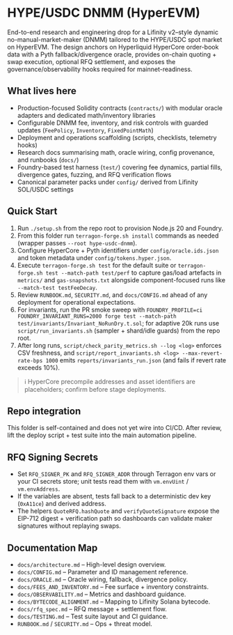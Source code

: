 # HYPE/USDC DNMM (HyperEVM)

End-to-end research and engineering drop for a Lifinity v2–style dynamic no-manual-market-maker (DNMM) tailored to the HYPE/USDC spot market on HyperEVM. The design anchors on Hyperliquid HyperCore order-book data with a Pyth fallback/divergence oracle, provides on-chain quoting + swap execution, optional RFQ settlement, and exposes the governance/observability hooks required for mainnet-readiness.

## What lives here

- Production-focused Solidity contracts (`contracts/`) with modular oracle adapters and dedicated math/inventory libraries
- Configurable DNMM fee, inventory, and risk controls with guarded updates (`FeePolicy`, `Inventory`, `FixedPointMath`)
- Deployment and operations scaffolding (scripts, checklists, telemetry hooks)
- Research docs summarising math, oracle wiring, config provenance, and runbooks (`docs/`)
- Foundry-based test harness (`test/`) covering fee dynamics, partial fills, divergence gates, fuzzing, and RFQ verification flows
- Canonical parameter packs under `config/` derived from Lifinity SOL/USDC settings

## Quick Start

1. Run `./setup.sh` from the repo root to provision Node.js 20 and Foundry.
2. From this folder run `terragon-forge.sh install` commands as needed (wrapper passes `--root hype-usdc-dnmm`).
3. Configure HyperCore + Pyth identifiers under `config/oracle.ids.json` and token metadata under `config/tokens.hyper.json`.
4. Execute `terragon-forge.sh test` for the default suite or `terragon-forge.sh test --match-path test/perf` to capture gas/load artefacts in `metrics/` and `gas-snapshots.txt` alongside component-focused runs like `--match-test testFeeDecay`.
5. Review `RUNBOOK.md`, `SECURITY.md`, and `docs/CONFIG.md` ahead of any deployment for operational expectations.
6. For invariants, run the PR smoke sweep with `FOUNDRY_PROFILE=ci FOUNDRY_INVARIANT_RUNS=2000 forge test --match-path test/invariants/Invariant_NoRunDry.t.sol`; for adaptive 20k runs use `script/run_invariants.sh` (sampler + shard/idle guards) from the repo root.
7. After long runs, `script/check_parity_metrics.sh --log <log>` enforces CSV freshness, and `script/report_invariants.sh <log> --max-revert-rate-bps 1000` emits `reports/invariants_run.json` (and fails if revert rate exceeds 10%).

> ℹ️  HyperCore precompile addresses and asset identifiers are placeholders; confirm before stage deployments.

## Repo integration

This folder is self-contained and does not yet wire into CI/CD. After review, lift the deploy script + test suite into the main automation pipeline.

## RFQ Signing Secrets
- Set `RFQ_SIGNER_PK` and `RFQ_SIGNER_ADDR` through Terragon env vars or your CI secrets store; unit tests read them with `vm.envUint` / `vm.envAddress`.
- If the variables are absent, tests fall back to a deterministic dev key (`0xA11ce`) and derived address.
- The helpers `QuoteRFQ.hashQuote` and `verifyQuoteSignature` expose the EIP-712 digest + verification path so dashboards can validate maker signatures without replaying swaps.

## Documentation Map

- `docs/architecture.md` – High-level design overview.
- `docs/CONFIG.md` – Parameter and ID management reference.
- `docs/ORACLE.md` – Oracle wiring, fallback, divergence policy.
- `docs/FEES_AND_INVENTORY.md` – Fee surface + inventory constraints.
- `docs/OBSERVABILITY.md` – Metrics and dashboard guidance.
- `docs/BYTECODE_ALIGNMENT.md` – Mapping to Lifinity Solana bytecode.
- `docs/rfq_spec.md` – RFQ message + settlement flow.
- `docs/TESTING.md` – Test suite layout and CI guidance.
- `RUNBOOK.md` / `SECURITY.md` – Ops + threat model.
